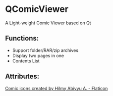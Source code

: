 # QComicViewer
A Light-weight Comic Viewer based on Qt

## Functions:
 - Support folder/RAR/zip archives
 - Display two pages in one
 - Contents List
 
## Attributes:
 <a href="https://www.flaticon.com/free-icons/comic" title="comic icons">Comic icons created by Hilmy Abiyyu A. - Flaticon</a>
